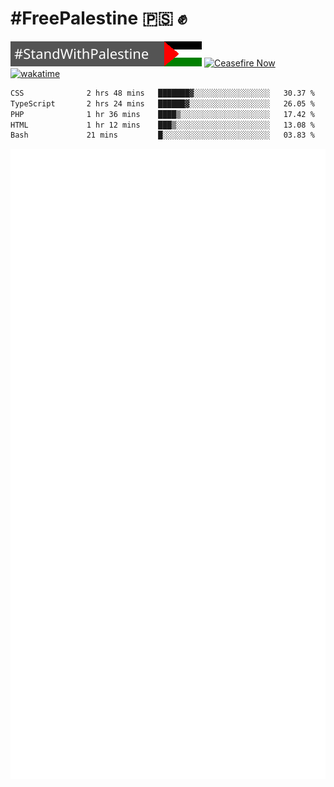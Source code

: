 # #FreePalestine 🇵🇸 ✊

[![github](https://raw.githubusercontent.com/saedyousef/StandWithPalestine/main/badges/flat/StandWithPalestine.svg)](https://github.com/saedyousef/StandWithPalestine)
[![Ceasefire Now](https://badge.techforpalestine.org/default)](https://techforpalestine.org/learn-more)
[![wakatime](https://wakatime.com/badge/user/03bf07e2-4c78-4826-8603-8922f0241061.svg)](https://wakatime.com/@03bf07e2-4c78-4826-8603-8922f0241061)
<!-- [![committers.top badge](https://user-badge.committers.top/jordan_private/saedyousef.svg)](https://user-badge.committers.top/jordan_private/saedyousef) -->

<!-- ![Profile Views](https://visitor-badge.glitch.me/badge?page_id=saedyousef.saedyousef&left_color=grey&right_color=blue&left_text=👀+Profile+Views) -->



<!-- <img src="https://github-readme-stats.vercel.app/api?username=saedyousef&show_icons=true&count_private=true" width="100%" /> --> 

<!--START_SECTION:waka-->

```txt
CSS              2 hrs 48 mins   ███████▓░░░░░░░░░░░░░░░░░   30.37 %
TypeScript       2 hrs 24 mins   ██████▓░░░░░░░░░░░░░░░░░░   26.05 %
PHP              1 hr 36 mins    ████▒░░░░░░░░░░░░░░░░░░░░   17.42 %
HTML             1 hr 12 mins    ███▒░░░░░░░░░░░░░░░░░░░░░   13.08 %
Bash             21 mins         █░░░░░░░░░░░░░░░░░░░░░░░░   03.83 %
```

<!--END_SECTION:waka-->
    
<!-- ![github contribution grid snake animation](https://raw.githubusercontent.com/saedyousef/saedyousef/output/github-contribution-grid-snake.svg) -->


![Metrics](./github-metrics.svg)